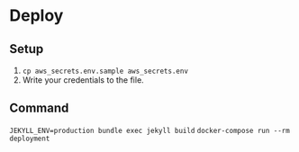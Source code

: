 # Deploy

## Setup

1. `cp aws_secrets.env.sample aws_secrets.env`
1. Write your credentials to the file.

## Command

`JEKYLL_ENV=production bundle exec jekyll build`
`docker-compose run --rm deployment`
